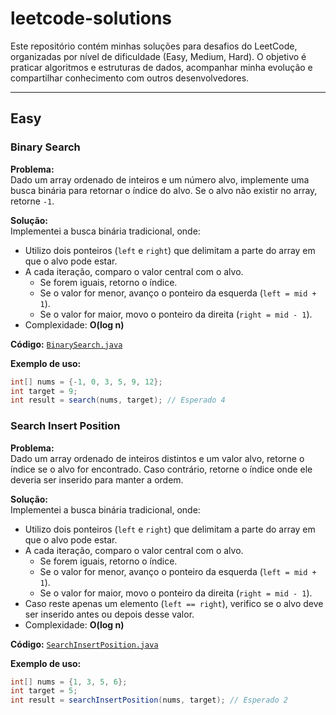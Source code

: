 # leetcode-solutions
Este repositório contém minhas soluções para desafios do LeetCode, organizadas por nível de dificuldade (Easy, Medium, Hard). O objetivo é praticar algoritmos e estruturas de dados, acompanhar minha evolução e compartilhar conhecimento com outros desenvolvedores.

---

## Easy

### Binary Search

**Problema:**  
Dado um array ordenado de inteiros e um número alvo, implemente uma busca binária para retornar o índice do alvo. Se o alvo não existir no array, retorne `-1`.

**Solução:**  
Implementei a busca binária tradicional, onde:
- Utilizo dois ponteiros (`left` e `right`) que delimitam a parte do array em que o alvo pode estar.
- A cada iteração, comparo o valor central com o alvo.
    - Se forem iguais, retorno o índice.
    - Se o valor for menor, avanço o ponteiro da esquerda (`left = mid + 1`).
    - Se o valor for maior, movo o ponteiro da direita (`right = mid - 1`).
- Complexidade: **O(log n)**

**Código:** [`BinarySearch.java`](src/main/java/easy/BinarySearch.java)

**Exemplo de uso:**

```java
int[] nums = {-1, 0, 3, 5, 9, 12};
int target = 9;
int result = search(nums, target); // Esperado 4
```

### Search Insert Position

**Problema:**  
Dado um array ordenado de inteiros distintos e um valor alvo, retorne o índice se o alvo for encontrado. Caso contrário, retorne o índice onde ele deveria ser inserido para manter a ordem.

**Solução:**  
Implementei a busca binária tradicional, onde:  
- Utilizo dois ponteiros (`left` e `right`) que delimitam a parte do array em que o alvo pode estar.  
- A cada iteração, comparo o valor central com o alvo.  
  - Se forem iguais, retorno o índice.  
  - Se o valor for menor, avanço o ponteiro da esquerda (`left = mid + 1`).  
  - Se o valor for maior, movo o ponteiro da direita (`right = mid - 1`).  
- Caso reste apenas um elemento (`left == right`), verifico se o alvo deve ser inserido antes ou depois desse valor.  
- Complexidade: **O(log n)**

**Código:** [`SearchInsertPosition.java`](src/main/java/easy/SearchInsertPosition.java)

**Exemplo de uso:**

```java
int[] nums = {1, 3, 5, 6};
int target = 5;
int result = searchInsertPosition(nums, target); // Esperado 2
```